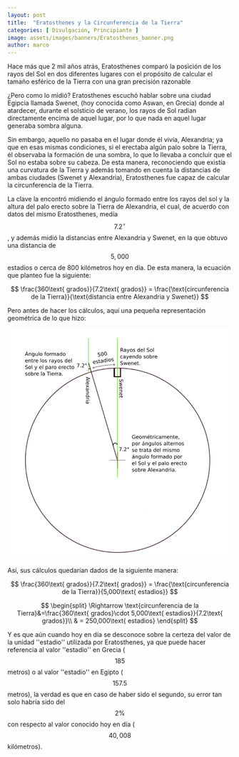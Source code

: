 ```yaml
---
layout: post
title:  "Eratosthenes y la Circunferencia de la Tierra"
categories: [ Divulgación, Principiante ]
image: assets/images/banners/Eratosthenes_banner.png
author: marco
---
```


Hace más que 2 mil años atrás, Eratosthenes comparó la posición de los rayos del Sol en dos diferentes lugares con el propósito de calcular el tamaño esférico de la Tierra con una gran precisión razonable

¿Pero como lo midió? Eratosthenes escuchó hablar sobre una ciudad Egipcia llamada Swenet, (hoy conocida como Aswan, en Grecia) donde al atardecer, durante el solsticio de verano, los rayos de Sol radian directamente encima de aquel lugar, por lo que nada en aquel lugar generaba sombra alguna.

Sin embargo, aquello no pasaba en el lugar donde él vivía, Alexandria; ya que en esas mismas condiciones, si el erectaba algún palo sobre la Tierra, él observaba la formación de una sombra, lo que lo llevaba a concluir que el Sol no estaba sobre su cabeza. De esta manera, reconociendo que existía una curvatura de la Tierra y además tomando en cuenta la distancias de ambas ciudades (Swenet y Alexandria), Eratosthenes fue capaz de calcular la circunferencia de la Tierra.

La clave la encontró midiendo el ángulo formado entre los rayos del sol y la altura del palo erecto sobre la Tierra de Alexandria, el cual, de acuerdo con datos del mismo Eratosthenes, medía $$7.2^{\circ}$$, y además midió la distancias entre Alexandria y Swenet, en la que obtuvo una distancia de $$5,000$$ estadios o cerca de 800 kilómetros hoy en día. De esta manera, la ecuación que planteo fue la siguiente:

$$
\frac{360\text{ grados}}{7.2\text{ grados}} = \frac{\text{circunferencia de la Tierra}}{\text{distancia entre Alexandria y Swenet}}
$$

Pero antes de hacer los cálculos, aquí una pequeña representación geométrica de lo que hizo:

![Eratosthenes y la Circunferencia de la Tierra - Diagrama](/assets/images/posts/Eratosthenes_diagrama.png)

Así, sus cálculos quedarían dados de la siguiente manera:

$$
\frac{360\text{ grados}}{7.2\text{ grados}} = \frac{\text{circunferencia de la Tierra}}{5,000\text{ estadios}}
$$

$$
\begin{split}
\Rightarrow \text{circunferencia de la Tierra}&=\frac{360\text{ grados}\cdot 5,000\text{ estadios}}{7.2\text{ grados}}\\
& = 250,000\text{ estadios}
\end{split}
$$

Y es que aún cuando hoy en día se desconoce sobre la certeza del valor de la unidad ''estadio'' utilizada por Eratosthenes, ya que puede hacer referencia al valor ''estadio'' en Grecia ($$185$$ metros) o al valor ''estadio'' en Egipto ($$157.5$$ metros), la verdad es que en caso de haber sido el segundo, su error tan solo habría sido del $$2\%$$ con respecto al valor conocido hoy en día ($$40,008$$ kilómetros).
